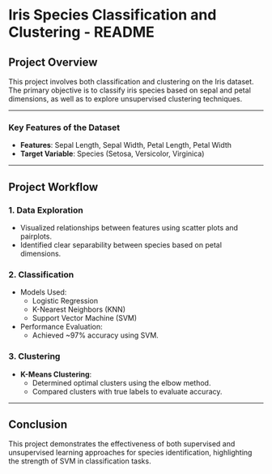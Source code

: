 # Iris Species Classification and Clustering - README

## Project Overview
This project involves both classification and clustering on the Iris dataset. The primary objective is to classify iris species based on sepal and petal dimensions, as well as to explore unsupervised clustering techniques.

---

### Key Features of the Dataset
- **Features**: Sepal Length, Sepal Width, Petal Length, Petal Width
- **Target Variable**: Species (Setosa, Versicolor, Virginica)

---

## Project Workflow

### 1. Data Exploration
- Visualized relationships between features using scatter plots and pairplots.
- Identified clear separability between species based on petal dimensions.

### 2. Classification
- Models Used:
  - Logistic Regression
  - K-Nearest Neighbors (KNN)
  - Support Vector Machine (SVM)
- Performance Evaluation:
  - Achieved ~97% accuracy using SVM.

### 3. Clustering
- **K-Means Clustering**:
  - Determined optimal clusters using the elbow method.
  - Compared clusters with true labels to evaluate accuracy.

---

## Conclusion
This project demonstrates the effectiveness of both supervised and unsupervised learning approaches for species identification, highlighting the strength of SVM in classification tasks.
